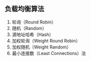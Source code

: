 ## 负载均衡算法

1. 轮询（Round Robin）
2. 随机（Random）
3. 源地址哈希（Hash）
4. 加权轮询（Weight Round Robin）
5. 加权随机（Weight Random）
6. 最小连接数（Least Connections）法



